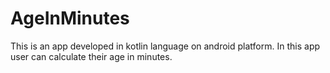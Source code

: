 # AgeInMinutes
This is an app developed in kotlin language on android platform. In this app user can calculate their age in minutes.
